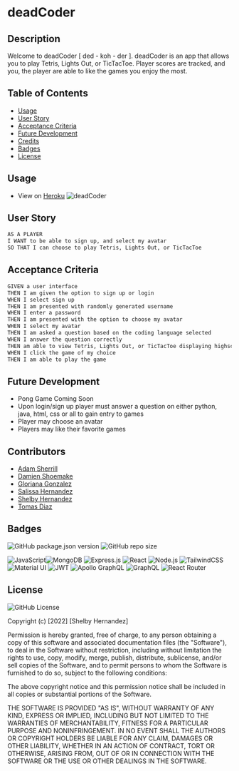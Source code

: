 # deadCoder
 
## Description

Welcome to deadCoder [ ded - koh - der ]. deadCoder is an app that allows you to play Tetris, Lights Out, or TicTacToe. Player scores are tracked, and you, the player are able to like the games you enjoy the most. 

## Table of Contents
- [Usage](#usage)
- [User Story](#user-story)
- [Acceptance Criteria](#acceptance-criteria)
- [Future Development](#future-development)
- [Credits](#credits)
- [Badges](#badges)
- [License](#license)

## Usage

- View on [Heroku](https://deadcoder-db1047388a9e.herokuapp.com/)
![deadCoder](/client/src/assets/Demo/demo.png)  

## User Story

```md
AS A PLAYER
I WANT to be able to sign up, and select my avatar
SO THAT I can choose to play Tetris, Lights Out, or TicTacToe
```
## Acceptance Criteria

```md
GIVEN a user interface
THEN I am given the option to sign up or login
WHEN I select sign up
THEN I am presented with randomly generated username
WHEN I enter a password
THEN I am presented with the option to choose my avatar
WHEN I select my avatar
THEN I am asked a question based on the coding language selected
WHEN I answer the question correctly
THEN am able to view Tetris, Lights Out, or TicTacToe displaying highscores and likes
WHEN I click the game of my choice
THEN I am able to play the game
```

## Future Development

- Pong Game Coming Soon
- Upon login/sign up player must answer a question on either python, java, html, css or all to gain entry to games
- Player may choose an avatar
- Players may like their favorite games


## Contributors

- [Adam Sherrill](https://github.com/ajsherrill2)
- [Damien Shoemake](https://github.com/Damien-Shoemake)
- [Gloriana Gonzalez](https://github.com/ggggglo)
- [Salissa Hernandez](https://github.com/Salissa4)
- [Shelby Hernandez](https://github.com/Shernandez927)
- [Tomas Diaz](https://github.com/tomasdiaz83)

## Badges

![GitHub package.json version](https://img.shields.io/github/package-json/v/shernandez927/deadcoder_?style=for-the-badge) ![GitHub repo size](https://img.shields.io/github/repo-size/shernandez927/deadcoder_?style=for-the-badge)

 ![JavaScript](https://img.shields.io/badge/JavaScript-323330?style=for-the-badge&logo=javascript&logoColor=F7DF1E)![MongoDB](https://img.shields.io/badge/MongoDB-4EA94B?style=for-the-badge&logo=mongodb&logoColor=white) ![Express.js](https://img.shields.io/badge/Express%20js-000000?style=for-the-badge&logo=express&logoColor=white) ![React](https://img.shields.io/badge/React-20232A?style=for-the-badge&logo=react&logoColor=61DAFB) ![Node.js](https://img.shields.io/badge/Node%20js-339933?style=for-the-badge&logo=nodedotjs&logoColor=white) ![TailwindCSS](https://img.shields.io/badge/Tailwind_CSS-38B2AC?style=for-the-badge&logo=tailwind-css&logoColor=white) ![Material UI](https://img.shields.io/badge/Material%20UI-007FFF?style=for-the-badge&logo=mui&logoColor=white) ![JWT](https://img.shields.io/badge/JWT-000000?style=for-the-badge&logo=JSON%20web%20tokens&logoColor=white) ![Apollo GraphQL](https://img.shields.io/badge/Apollo%20GraphQL-311C87?&style=for-the-badge&logo=Apollo%20GraphQL&logoColor=white) ![GraphQL](https://img.shields.io/badge/GraphQl-E10098?style=for-the-badge&logo=graphql&logoColor=white) ![React Router](https://img.shields.io/badge/React_Router-CA4245?style=for-the-badge&logo=react-router&logoColor=white)

## License

![GitHub License](https://img.shields.io/github/license/shernandez927/deadcoder_?style=for-the-badge) 

Copyright (c) [2022] [Shelby Hernandez]

Permission is hereby granted, free of charge, to any person obtaining a copy
of this software and associated documentation files (the "Software"), to deal
in the Software without restriction, including without limitation the rights
to use, copy, modify, merge, publish, distribute, sublicense, and/or sell
copies of the Software, and to permit persons to whom the Software is
furnished to do so, subject to the following conditions:

The above copyright notice and this permission notice shall be included in all
copies or substantial portions of the Software.

THE SOFTWARE IS PROVIDED "AS IS", WITHOUT WARRANTY OF ANY KIND, EXPRESS OR
IMPLIED, INCLUDING BUT NOT LIMITED TO THE WARRANTIES OF MERCHANTABILITY,
FITNESS FOR A PARTICULAR PURPOSE AND NONINFRINGEMENT. IN NO EVENT SHALL THE
AUTHORS OR COPYRIGHT HOLDERS BE LIABLE FOR ANY CLAIM, DAMAGES OR OTHER
LIABILITY, WHETHER IN AN ACTION OF CONTRACT, TORT OR OTHERWISE, ARISING FROM,
OUT OF OR IN CONNECTION WITH THE SOFTWARE OR THE USE OR OTHER DEALINGS IN THE
SOFTWARE.


